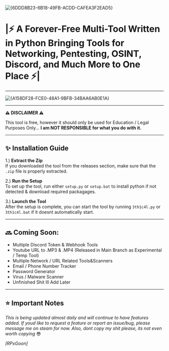 ![{6DDD8B23-6B18-49FB-ACDD-CAFEA3F2EAD5}](https://github.com/user-attachments/assets/3b669d8a-b87c-4769-ac6f-3822c3ab36df)

# |⚡ A Forever-Free Multi-Tool Written in Python Bringing Tools for Networking, Pentesting, OSINT, Discord, and Much More to One Place ⚡|
---
![{A158DF28-FCE0-48A1-9BFB-34BAA6AB0E1A}](https://github.com/user-attachments/assets/2f58fda9-8a13-4dfe-b4bb-4295c3b8cfa7)

---

**⚠️ DISCLAIMER ⚠️**  

This tool is free, however it should only be used for Education / Legal Purposes Only... **I am NOT RESPONSIBLE for what you do with it.**

---

## ✨ Installation Guide

1.) **Extract the Zip**  
   If you downloaded the tool from the releases section, make sure that the `.zip` file is properly extracted.

2.) **Run the Setup**  
   To set up the tool, run either `setup.py` or `setup.bat` to install python if not detected & download required packagages.

3.) **Launch the Tool**  
   After the setup is complete, you can start the tool by running `3th1c4l.py` or `3th1c4l.bat` if it doesnt automatically start.

---

## 🔜 Coming Soon:

- Multiple Discord Token & Webhook Tools
- Youtube URL to .MP3 & .MP4 (Released in Main Branch as Experimental / Temp Tool) 
- Multiple Network / URL Related Tools&Scanners
- Email / Phone Number Tracker
- Password Generator
- Virus / Malware Scanner
- Unfinished Shit Ill Add Later

---

## ⭐ Important Notes

*This is being updated almost daily and will continue to have features added.*
*If youd like to request a feature or report an issue/bug, please message me on steam for now.*
*Also, dont copy my shit please, its not even worth copying* 😎



*[RPxGoon]*

